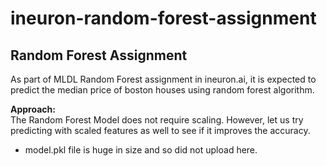 # ineuron-random-forest-assignment

## Random Forest Assignment

As part of MLDL Random Forest assignment in ineuron.ai, it is expected to predict the median price of boston houses using random forest algorithm.

**Approach:**
<br>The Random Forest Model does not require scaling. However, let us try predicting with scaled features as well to see if it improves the accuracy.

* model.pkl file is huge in size and so did not upload here.
